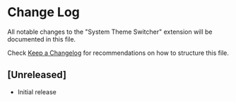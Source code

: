 # Change Log

All notable changes to the "System Theme Switcher" extension will be documented in this file.

Check [Keep a Changelog](http://keepachangelog.com/) for recommendations on how to structure this file.

## [Unreleased]

- Initial release
